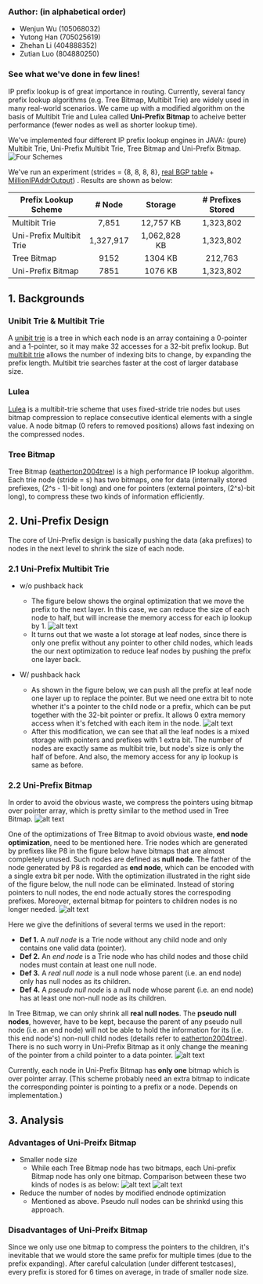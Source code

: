 ### Author: (in alphabetical order)
- Wenjun Wu (105068032)
- Yutong Han (705025619)
- Zhehan Li (404888352)
- Zutian Luo (804880250)

### See what we've done in few lines!
IP prefix lookup is of great importance in routing. Currently, several fancy prefix lookup algorithms (e.g. Tree Bitmap, Multibit Trie) are widely used in many real-world scenarios. We came up with a modified algorithm on the basis of Multibit Trie and Lulea called **Uni-Prefix Bitmap** to acheive better performance (fewer nodes as well as shorter lookup time). 

We've implemented four different IP prefix lookup engines in JAVA: (pure) Multibit Trie, Uni-Prefix Multibit Trie, Tree Bitmap and Uni-Prefix Bitmap.
![](https://github.com/johnwenjunwu/proj216/blob/master/figures/FourSchemes.png?raw=true "Four Schemes")

We've run an experiment (strides = {8, 8, 8, 8}, [real BGP table](http://bgp.potaroo.net/as2.0/bgptable.txt) + [MillionIPAddrOutput](https://github.com/johnwenjunwu/proj216/blob/master/MillionIPAddrOutput.txt)) . Results are shown as below:

| Prefix Lookup Scheme | # Node  |  Storage  | # Prefixes Stored|
| ------------- |:-----:|:-----:|:------:|
| Multibit Trie      | 7,851 | 12,757 KB | 1,323,802 |
| Uni-Prefix Multibit Trie      | 1,327,917      | 1,062,828 KB | 1,323,802 |
| Tree Bitmap | 9152      | 1304 KB | 212,763 |
| Uni-Prefix Bitmap | 7851      |  1076 KB | 1,323,802 |


## 1. Backgrounds
### Unibit Trie & Multibit Trie
A [unibit trie](https://raminaji.wordpress.com/unibit-tries/) is a tree in which each node is an array containing a 0-pointer and a 1-pointer, so it may make 32 accesses for a 32-bit prefix lookup. But [multibit trie](https://raminaji.wordpress.com/multibit-tries/) allows the number of indexing bits to change, by expanding the prefix length. Multibit trie searches faster at the cost of larger database size.
### Lulea
[Lulea](https://en.wikipedia.org/wiki/Lule%C3%A5_algorithm) is a multibit-trie scheme that uses fixed-stride trie nodes but uses bitmap compression to replace consecutive identical elements with a single value. A node bitmap (0 refers to removed positions) allows fast indexing on the compressed nodes.
### Tree Bitmap
Tree Bitmap ([eatherton2004tree](http://cseweb.ucsd.edu/~varghese/PAPERS/ccr2004.pdf)) is a high performance IP lookup algorithm. Each trie node (stride = s) has two bitmaps, one for data (internally stored prefiexes, (2^s - 1)-bit long) and one for pointers (external pointers, (2^s)-bit long), to compress these two kinds of information efficiently. 

## 2. Uni-Prefix Design
The core of Uni-Prefix design is basically pushing the data (aka prefixes) to nodes in the next level to shrink the size of each node.
### 2.1 Uni-Prefix Multibit Trie 
- w/o pushback hack
    - The figure below shows the orginal optimization that we move the prefix to the next layer. In this case, we can reduce the size of each node to half, but will increase the memory access for each ip lookup by 1. ![alt text](https://github.com/johnwenjunwu/proj216/blob/master/figures/Uniprefix.png?raw=true "Original Uni-Prefix")
    - It turns out that we waste a lot storage at leaf nodes, since there is only one prefix without any pointer to other child nodes, which leads the our next optimization to reduce leaf nodes by pushing the prefix one layer back.
        
- W/ pushback hack
    - As shown in the figure below, we can push all the prefix at leaf node one layer up to replace the pointer. But we need one extra bit to note whether it's a pointer to the child node or a prefix, which can be put together with the 32-bit pointer or prefix. It allows 0 extra memory access when it's fetched with each item in the node. ![alt text](https://github.com/johnwenjunwu/proj216/blob/master/figures/UniprefixWithPushBack.png?raw=true "Original Uni-Prefix") 
    - After this modification, we can see that all the leaf nodes is a mixed storage with pointers and prefixes with 1 extra bit. The number of nodes are exactly same as multibit trie, but node's size is only the half of before. And also, the memory access for any ip lookup is same as before.

### 2.2 Uni-Prefix Bitmap
In order to avoid the obvious waste, we compress the pointers using bitmap over pointer array, which is pretty similar to the method used in Tree Bitmap. 
![alt text](https://github.com/johnwenjunwu/proj216/blob/master/figures/UniPrefixBitmap.png?raw=true "UniPrefixBitmap")

One of the optimizations of Tree Bitmap to avoid obvious waste, **end node optimization**, need to be mentioned here. Trie nodes which are generated by prefixes like P8 in the figure below have bitmaps that are almost completely unused. Such nodes are defined as **null node**. The father of the node generated by P8 is regarded as **end node**, which can be encoded with a single extra bit per node. With the optimization illustrated in the right side of the figure below, the null node can be eliminated. Instead of storing pointers to null nodes, the end node actually stores the correspoding prefixes. Moreover, external bitmap for pointers to children nodes is no longer needed.
![alt text](https://github.com/johnwenjunwu/proj216/blob/master/figures/EndNodeOptimization.png?raw=true "end node optimization")

Here we give the definitions of several terms we used in the report:
- **Def 1.** A *null node* is a Trie node without any child node and only contains one valid data (pointer). 
- **Def 2.** An *end node* is a Trie node who has child nodes and those child nodes must contain at least one null node.
- **Def 3.** A *real null node* is a null node whose parent (i.e. an end node) only has null nodes as its children.
- **Def 4.** A *pseudo null node* is a null node whose parent (i.e. an end node) has at least one non-null node as its children.

In Tree Bitmap, we can only shrink all **real null nodes**. The **pseudo null nodes**, however, have to be kept, because the parent of any pseudo null node (i.e. an end node) will not be able to hold the information for its (i.e. this end node's) non-null child nodes (details refer to [eatherton2004tree](http://cseweb.ucsd.edu/~varghese/PAPERS/ccr2004.pdf)). There is no such worry in Uni-Prefix Bitmap as it only change the meaning of the pointer from a child pointer to a data pointer.
![alt text](https://github.com/johnwenjunwu/proj216/blob/master/figures/Real_vs_PseudoNullNode_NonNullNode.png?raw=true "Real vs Pseudo Null Node")

Currently, each node in Uni-Prefix Bitmap has **only one** bitmap which is over pointer array. (This scheme probably need an extra bitmap to indicate the corresponding pointer is pointing to a prefix or a node. Depends on implementation.) 

## 3. Analysis
### Advantages of Uni-Preifx Bitmap
- Smaller node size
    - While each Tree Bitmap node has two bitmaps, each Uni-prefix Bitmap node has only one bitmap. Comparison between these two kinds of nodes is as below:
![alt text](https://github.com/johnwenjunwu/proj216/blob/master/figures/TreeBitmapNodeStructure.png?raw=true "Tree Bitmap Node")
![alt text](https://github.com/johnwenjunwu/proj216/blob/master/figures/Uni-PrefixBitmapNodeStructure.png?raw=true "UniPrefix Bitmap Node")
- Reduce the number of nodes by modified endnode optimization
    - Mentioned as above. Pseudo null nodes can be shrinkd using this approach.

### Disadvantages of Uni-Preifx Bitmap
Since we only use one bitmap to compress the pointers to the children, it's inevitable that we would store the same prefix for multiple times (due to the prefix expanding). After careful calculation (under different testcases), every prefix is stored for 6 times on average, in trade of smaller node size. 
